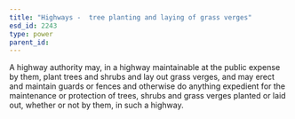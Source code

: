 ```yaml
---
title: "Highways -  tree planting and laying of grass verges"
esd_id: 2243
type: power
parent_id:  
---
```


A highway authority may, in a highway maintainable at the public expense by them, plant trees and shrubs and lay out grass verges, and may erect and maintain guards or fences and otherwise do anything expedient for the maintenance or protection of trees, shrubs and grass verges planted or laid out, whether or not by them, in such a highway.

